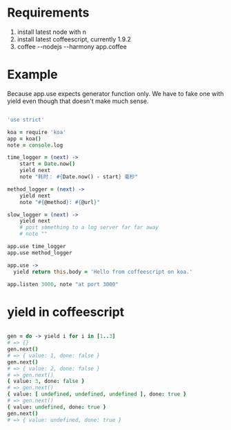 
# Requirements

1. install latest node with n
1. install latest coffeescript, currently 1.9.2
1. coffee --nodejs --harmony app.coffee

# Example

Because app.use expects generator function only.  We have to fake one with yield even though that doesn't make much sense.

``` coffeescript

'use strict'

koa = require 'koa'
app = koa()
note = console.log

time_logger = (next) ->
    start = Date.now()
    yield next
    note "耗时： #{Date.now() - start} 毫秒"

method_logger = (next) ->
    yield next
    note "#{@method}: #{@url}"

slow_logger = (next) ->
    yield next
    # post something to a log server far far away
    # note ""

app.use time_logger
app.use method_logger

app.use ->
  yield return this.body = 'Hello from coffeescript on koa.'

app.listen 3000, note "at port 3000"

```

# yield in coffeescript

``` coffeescript

gen = do -> yield i for i in [1..3]
# => {}
gen.next()
# => { value: 1, done: false }
gen.next()
# => { value: 2, done: false }
# => gen.next()
{ value: 3, done: false }
# => gen.next()
{ value: [ undefined, undefined, undefined ], done: true }
# => gen.next()
{ value: undefined, done: true }
gen.next()
# => { value: undefined, done: true }

```